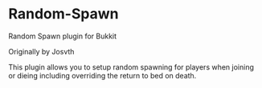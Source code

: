 Random-Spawn
============

Random Spawn plugin for Bukkit

Originally by Josvth

This plugin allows you to setup random spawning for players when joining or dieing including overriding the return 
to bed on death.
